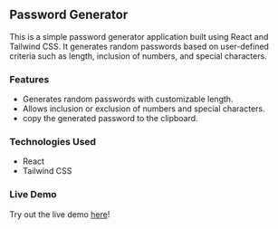 ## Password Generator

This is a simple password generator application built using React and Tailwind CSS. It generates random passwords based on user-defined criteria such as length, inclusion of numbers, and special characters.

### Features

- Generates random passwords with customizable length.
- Allows inclusion or exclusion of numbers and special characters.
- copy the generated password to the clipboard.
### Technologies Used

- React
- Tailwind CSS

### Live Demo

Try out the live demo [here](https://unique-genie-9af3cb.netlify.app/)!
